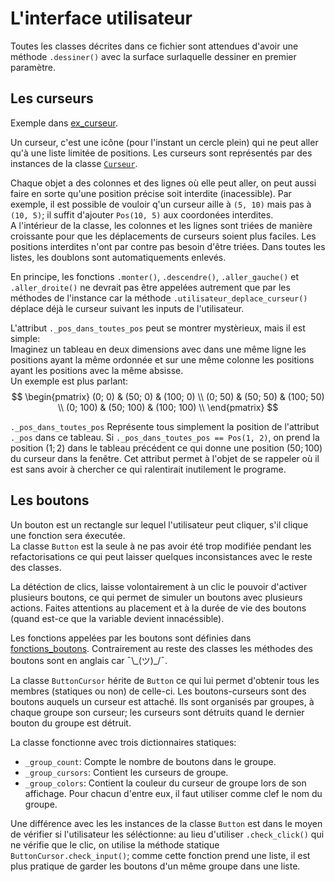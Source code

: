 # L'interface utilisateur
Toutes les classes décrites dans ce fichier sont attendues d'avoir une méthode `.dessiner()` avec la surface surlaquelle dessiner en premier paramètre.

## Les curseurs
Exemple dans [ex_curseur](../exemples/ex_curseur.py).

Un curseur, c'est une icône (pour l'instant un cercle plein) qui ne peut aller qu'à une liste limitée de positions. Les curseurs sont représentés par des instances de la classe [`Curseur`](../sources/combats/Curseur.py).

Chaque objet a des colonnes et des lignes où elle peut aller, on peut aussi faire en sorte qu'une position précise soit interdite (inacessible).
Par exemple, il est possible de vouloir q'un curseur aille à `(5, 10)` mais pas à `(10, 5)`; il suffit d'ajouter `Pos(10, 5)` aux coordonées interdites.  
A l'intérieur de la classe, les colonnes et les lignes sont triées de manière croissante pour que les déplacements de curseurs soient plus faciles. Les positions interdites n'ont par contre pas besoin d'être triées. Dans toutes les listes, les doublons sont automatiquements enlevés.

En principe, les fonctions `.monter()`, `.descendre()`, `.aller_gauche()` et `.aller_droite()` ne devrait pas être appelées autrement que par les méthodes de l'instance car la méthode `.utilisateur_deplace_curseur()` déplace déjà le curseur suivant les inputs de l'utilisateur.

L'attribut `._pos_dans_toutes_pos` peut se montrer mystèrieux, mais il est simple:  
Imaginez un tableau en deux dimensions avec dans une même ligne les positions ayant la même ordonnée et sur une même colonne les positions ayant les positions avec la même absisse.  
Un exemple est plus parlant:
$$
\begin{pmatrix}
(0; 0)   & (50; 0)   & (100; 0) \\
(0; 50)  & (50; 50)  & (100; 50) \\
(0; 100) & (50; 100) & (100; 100) \\
\end{pmatrix}
$$

`._pos_dans_toutes_pos` Représente tous simplement la position de l'attribut `._pos` dans ce tableau. Si `._pos_dans_toutes_pos == Pos(1, 2)`, on prend la position $(1; 2)$ dans le tableau précédent ce qui donne une position $(50; 100)$ du curseur dans la fenêtre. Cet attribut permet à l'objet de se rappeler où il est sans avoir à chercher ce qui ralentirait inutilement le programe.

## Les boutons
Un bouton est un rectangle sur lequel l'utilisateur peut cliquer, s'il clique une fonction sera éxecutée.  
La classe `Button` est la seule à ne pas avoir été trop modifiée pendant les refactorisations ce qui peut laisser quelques inconsistances avec le reste des classes.

La détéction de clics, laisse volontairement à un clic le pouvoir d'activer plusieurs boutons, ce qui permet de simuler un boutons avec plusieurs actions. Faites attentions au placement et à la durée de vie des boutons (quand est-ce que la variable devient innacéssible).

Les fonctions appelées par les boutons sont définies dans [fonctions_boutons](../sources/combats/fonctions_boutons.py).
Contrairement au reste des classes les méthodes des boutons sont en anglais car ¯\\\_(ツ)_/¯.

La classe `ButtonCursor` hérite de `Button` ce qui lui permet d'obtenir tous les membres (statiques ou non) de celle-ci. Les boutons-curseurs sont des boutons auquels un curseur est attaché. Ils sont organisés par groupes, à chaque groupe son curseur; les curseurs sont détruits quand le dernier bouton du groupe est détruit.

La classe fonctionne avec trois dictionnaires statiques:
- `_group_count`: Compte le nombre de boutons dans le groupe.
- `_group_cursors`: Contient les curseurs de groupe.
- `_group_colors`: Contient la couleur du curseur de groupe lors de son affichage.
Pour chacun d'entre eux, il faut utiliser comme clef le nom du groupe.

Une différence avec les les instances de la classe `Button` est dans le moyen de vérifier si l'utilisateur les séléctionne: au lieu d'utiliser `.check_click()` qui ne vérifie que le clic, on utilise la méthode statique `ButtonCursor.check_input()`; comme cette fonction prend une liste, il est plus pratique de garder les boutons d'un même groupe dans une liste.